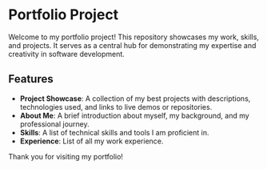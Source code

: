 # Portfolio Project

Welcome to my portfolio project! This repository showcases my work, skills, and projects. It serves as a central hub for demonstrating my expertise and creativity in software development.

## Features

- **Project Showcase**: A collection of my best projects with descriptions, technologies used, and links to live demos or repositories.
- **About Me**: A brief introduction about myself, my background, and my professional journey.
- **Skills**: A list of technical skills and tools I am proficient in.
- **Experience**: List of all my work experience.

Thank you for visiting my portfolio!
